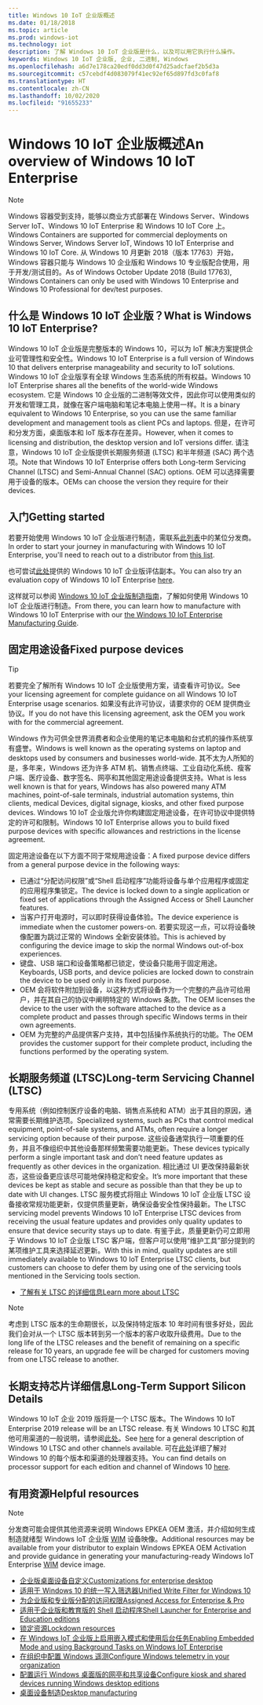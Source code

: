 ```yaml
---
title: Windows 10 IoT 企业版概述
ms.date: 01/18/2018
ms.topic: article
ms.prod: windows-iot
ms.technology: iot
description: 了解 Windows 10 IoT 企业版是什么，以及可以用它执行什么操作。
keywords: Windows 10 IoT 企业版, 企业, 二进制, Windows
ms.openlocfilehash: a6d7e178ca20edf0dd3d0f47d25adcfaef2b5d3a
ms.sourcegitcommit: c57cebdf4d083079f41ec92ef65d897fd3c0faf8
ms.translationtype: HT
ms.contentlocale: zh-CN
ms.lasthandoff: 10/02/2020
ms.locfileid: "91655233"
---
```

# <a name="an-overview-of-windows-10-iot-enterprise"></a><span data-ttu-id="0ae7f-104">Windows 10 IoT 企业版概述</span><span class="sxs-lookup"><span data-stu-id="0ae7f-104">An overview of Windows 10 IoT Enterprise</span></span>

> [!NOTE]
> <span data-ttu-id="0ae7f-105">Windows 容器受到支持，能够以商业方式部署在 Windows Server、Windows Server IoT、Windows 10 IoT Enterprise 和 Windows 10 IoT Core 上。</span><span class="sxs-lookup"><span data-stu-id="0ae7f-105">Windows Containers are supported for commercial deployments on Windows Server, Windows Server IoT, Windows 10 IoT Enterprise and Windows 10 IoT Core.</span></span>  <span data-ttu-id="0ae7f-106">从 Windows 10 月更新 2018（版本 17763）开始，Windows 容器只能与 Windows 10 企业版和 Windows 10 专业版配合使用，用于开发/测试目的。</span><span class="sxs-lookup"><span data-stu-id="0ae7f-106">As of Windows October Update 2018 (Build 17763), Windows Containers can only be used with Windows 10 Enterprise and Windows 10 Professional for dev/test purposes.</span></span>

## <a name="what-is-windows-10-iot-enterprise"></a><span data-ttu-id="0ae7f-107">什么是 Windows 10 IoT 企业版？</span><span class="sxs-lookup"><span data-stu-id="0ae7f-107">What is Windows 10 IoT Enterprise?</span></span>
<span data-ttu-id="0ae7f-108">Windows 10 IoT 企业版是完整版本的 Windows 10，可以为 IoT 解决方案提供企业可管理性和安全性。</span><span class="sxs-lookup"><span data-stu-id="0ae7f-108">Windows 10 IoT Enterprise is a full version of Windows 10 that delivers enterprise manageability and security to IoT solutions.</span></span> <span data-ttu-id="0ae7f-109">Windows 10 IoT 企业版享有全球 Windows 生态系统的所有权益。</span><span class="sxs-lookup"><span data-stu-id="0ae7f-109">Windows 10 IoT Enterprise shares all the benefits of the world-wide Windows ecosystem.</span></span> <span data-ttu-id="0ae7f-110">它是 Windows 10 企业版的二进制等效文件，因此你可以使用类似的开发和管理工具，就像在客户端电脑和笔记本电脑上使用一样。</span><span class="sxs-lookup"><span data-stu-id="0ae7f-110">It is a binary equivalent to Windows 10 Enterprise, so you can use the same familiar development and management tools as client PCs and laptops.</span></span>  <span data-ttu-id="0ae7f-111">但是，在许可和分发方面，桌面版本和 IoT 版本存在差异。</span><span class="sxs-lookup"><span data-stu-id="0ae7f-111">However, when it comes to licensing and distribution, the desktop version and IoT versions differ.</span></span> <span data-ttu-id="0ae7f-112">请注意，Windows 10 IoT 企业版提供长期服务频道 (LTSC) 和半年频道 (SAC) 两个选项。</span><span class="sxs-lookup"><span data-stu-id="0ae7f-112">Note that Windows 10 IoT Enterprise offers both Long-term Servicing Channel (LTSC) and Semi-Annual Channel (SAC) options.</span></span> <span data-ttu-id="0ae7f-113">OEM 可以选择需要用于设备的版本。</span><span class="sxs-lookup"><span data-stu-id="0ae7f-113">OEMs can choose the version they require for their devices.</span></span>

## <a name="getting-started"></a><span data-ttu-id="0ae7f-114">入门</span><span class="sxs-lookup"><span data-stu-id="0ae7f-114">Getting started</span></span>

<span data-ttu-id="0ae7f-115">若要开始使用 Windows 10 IoT 企业版进行制造，需联系[此列表](https://go.microsoft.com/fwlink/?linkid=2094697)中的某位分发商。</span><span class="sxs-lookup"><span data-stu-id="0ae7f-115">In order to start your journey in manufacturing with Windows 10 IoT Enterprise, you'll need to reach out to a distributor from [this list](https://go.microsoft.com/fwlink/?linkid=2094697).</span></span>

<span data-ttu-id="0ae7f-116">也可尝试[此处](https://www.microsoft.com/evalcenter/evaluate-windows-10-enterprise)提供的 Windows 10 IoT 企业版评估副本。</span><span class="sxs-lookup"><span data-stu-id="0ae7f-116">You can also try an evaluation copy of Windows 10 IoT Enterprise [here](https://www.microsoft.com/evalcenter/evaluate-windows-10-enterprise).</span></span>

<span data-ttu-id="0ae7f-117">这样就可以参阅 [Windows 10 IoT 企业版制造指南](https://docs.microsoft.com/windows-hardware/manufacture/desktop/iot-ent-overview)，了解如何使用 Windows 10 IoT 企业版进行制造。</span><span class="sxs-lookup"><span data-stu-id="0ae7f-117">From there, you can learn how to manufacture with Windows 10 IoT Enterprise with our [the Windows 10 IoT Enterprise Manufacturing Guide](https://docs.microsoft.com/windows-hardware/manufacture/desktop/iot-ent-overview).</span></span>

## <a name="fixed-purpose-devices"></a><span data-ttu-id="0ae7f-118">固定用途设备</span><span class="sxs-lookup"><span data-stu-id="0ae7f-118">Fixed purpose devices</span></span>

> [!TIP]
> <span data-ttu-id="0ae7f-119">若要完全了解所有 Windows 10 IoT 企业版使用方案，请查看许可协议。</span><span class="sxs-lookup"><span data-stu-id="0ae7f-119">See your licensing agreement for complete guidance on all Windows 10 IoT Enterprise usage scenarios.</span></span> <span data-ttu-id="0ae7f-120">如果没有此许可协议，请要求你的 OEM 提供商业协议。</span><span class="sxs-lookup"><span data-stu-id="0ae7f-120">If you do not have this licensing agreement, ask the OEM you work with for the commercial agreement.</span></span>

<span data-ttu-id="0ae7f-121">Windows 作为可供全世界消费者和企业使用的笔记本电脑和台式机的操作系统享有盛誉。</span><span class="sxs-lookup"><span data-stu-id="0ae7f-121">Windows is well known as the operating systems on laptop and desktops used by consumers and businesses world-wide.</span></span>  <span data-ttu-id="0ae7f-122">其不太为人所知的是，多年来，Windows 还为许多 ATM 机、销售点终端、工业自动化系统、瘦客户端、医疗设备、数字签名、网亭和其他固定用途设备提供支持。</span><span class="sxs-lookup"><span data-stu-id="0ae7f-122">What is less well known is that for years, Windows has also powered many ATM machines, point-of-sale terminals, industrial automation systems, thin clients, medical Devices, digital signage, kiosks, and other fixed purpose devices.</span></span>  <span data-ttu-id="0ae7f-123">Windows 10 IoT 企业版允许你构建固定用途设备，在许可协议中提供特定的许可和限制。</span><span class="sxs-lookup"><span data-stu-id="0ae7f-123">Windows 10 IoT Enterprise allows you to build fixed purpose devices with specific allowances and restrictions in the license agreement.</span></span>  

<span data-ttu-id="0ae7f-124">固定用途设备在以下方面不同于常规用途设备：</span><span class="sxs-lookup"><span data-stu-id="0ae7f-124">A fixed purpose device differs from a general purpose device in the following ways:</span></span>  
* <span data-ttu-id="0ae7f-125">已通过“分配访问权限”或“Shell 启动程序”功能将设备与单个应用程序或固定的应用程序集锁定。</span><span class="sxs-lookup"><span data-stu-id="0ae7f-125">The device is locked down to a single application or fixed set of applications through the Assigned Access or Shell Launcher features.</span></span>  
* <span data-ttu-id="0ae7f-126">当客户打开电源时，可以即时获得设备体验。</span><span class="sxs-lookup"><span data-stu-id="0ae7f-126">The device experience is immediate when the customer powers-on.</span></span> <span data-ttu-id="0ae7f-127">若要实现这一点，可以将设备映像配置为跳过正常的 Windows 全新安装体验。</span><span class="sxs-lookup"><span data-stu-id="0ae7f-127">This is achieved by configuring the device image to skip the normal Windows out-of-box experiences.</span></span>
* <span data-ttu-id="0ae7f-128">键盘、USB 端口和设备策略都已锁定，使设备只能用于固定用途。</span><span class="sxs-lookup"><span data-stu-id="0ae7f-128">Keyboards, USB ports, and device policies are locked down to constrain the device to be used only in its fixed purpose.</span></span>  
* <span data-ttu-id="0ae7f-129">OEM 会将软件附加到设备，以这种方式将设备作为一个完整的产品许可给用户，并在其自己的协议中阐明特定的 Windows 条款。</span><span class="sxs-lookup"><span data-stu-id="0ae7f-129">The OEM licenses the device to the user with the software attached to the device as a complete product and passes through specific Windows terms in their own agreements.</span></span>
* <span data-ttu-id="0ae7f-130">OEM 为完整的产品提供客户支持，其中包括操作系统执行的功能。</span><span class="sxs-lookup"><span data-stu-id="0ae7f-130">The OEM provides the customer support for their complete product, including the functions performed by the operating system.</span></span>

## <a name="long-term-servicing-channel-ltsc"></a><span data-ttu-id="0ae7f-131">长期服务频道 (LTSC)</span><span class="sxs-lookup"><span data-stu-id="0ae7f-131">Long-term Servicing Channel (LTSC)</span></span>

<span data-ttu-id="0ae7f-132">专用系统（例如控制医疗设备的电脑、销售点系统和 ATM）出于其目的原因，通常需要长期维护选项。</span><span class="sxs-lookup"><span data-stu-id="0ae7f-132">Specialized systems, such as PCs that control medical equipment, point-of-sale systems, and ATMs, often require a longer servicing option because of their purpose.</span></span> <span data-ttu-id="0ae7f-133">这些设备通常执行一项重要的任务，并且不像组织中其他设备那样频繁需要功能更新。</span><span class="sxs-lookup"><span data-stu-id="0ae7f-133">These devices typically perform a single important task and don’t need feature updates as frequently as other devices in the organization.</span></span> <span data-ttu-id="0ae7f-134">相比通过 UI 更改保持最新状态，这些设备更应该尽可能地保持稳定和安全。</span><span class="sxs-lookup"><span data-stu-id="0ae7f-134">It’s more important that these devices be kept as stable and secure as possible than that they be up to date with UI changes.</span></span> <span data-ttu-id="0ae7f-135">LTSC 服务模式将阻止 Windows 10 IoT 企业版 LTSC 设备接收常规功能更新，仅提供质量更新，确保设备安全性保持最新。</span><span class="sxs-lookup"><span data-stu-id="0ae7f-135">The LTSC servicing model prevents Windows 10 IoT Enterprise LTSC devices from receiving the usual feature updates and provides only quality updates to ensure that device security stays up to date.</span></span> <span data-ttu-id="0ae7f-136">有鉴于此，质量更新仍可立即用于 Windows 10 IoT 企业版 LTSC 客户端，但客户可以使用“维护工具”部分提到的某项维护工具来选择延迟更新。</span><span class="sxs-lookup"><span data-stu-id="0ae7f-136">With this in mind, quality updates are still immediately available to Windows 10 IoT Enterprise LTSC clients, but customers can choose to defer them by using one of the servicing tools mentioned in the Servicing tools section.</span></span>

* [<span data-ttu-id="0ae7f-137">了解有关 LTSC 的详细信息</span><span class="sxs-lookup"><span data-stu-id="0ae7f-137">Learn more about LTSC</span></span>](https://docs.microsoft.com/windows/deployment/update/waas-overview#long-term-servicing-channel)

> [!NOTE]
> <span data-ttu-id="0ae7f-138">考虑到 LTSC 版本的生命期很长，以及保持特定版本 10 年时间有很多好处，因此我们会对从一个 LTSC 版本转到另一个版本的客户收取升级费用。</span><span class="sxs-lookup"><span data-stu-id="0ae7f-138">Due to the long life of the LTSC releases and the benefit of remaining on a specific release for 10 years, an upgrade fee will be charged for customers moving from one LTSC release to another.</span></span>

## <a name="long-term-support-silicon-details"></a><span data-ttu-id="0ae7f-139">长期支持芯片详细信息</span><span class="sxs-lookup"><span data-stu-id="0ae7f-139">Long-Term Support Silicon Details</span></span>

<span data-ttu-id="0ae7f-140">Windows 10 IoT 企业 2019 版将是一个 LTSC 版本。</span><span class="sxs-lookup"><span data-stu-id="0ae7f-140">The Windows 10 IoT Enterprise 2019 release will be an LTSC release.</span></span> <span data-ttu-id="0ae7f-141">有关 Windows 10 LTSC 和其他可用渠道的一般说明，请参阅[此处](https://docs.microsoft.com/windows/whats-new/ltsc)。</span><span class="sxs-lookup"><span data-stu-id="0ae7f-141">See [here](https://docs.microsoft.com/windows/whats-new/ltsc) for a general description of Windows 10 LTSC and other channels available.</span></span> <span data-ttu-id="0ae7f-142">可在[此处](https://docs.microsoft.com/windows-hardware/design/minimum/windows-processor-requirements#windows-iot-enterprise--embedded-processor-table)详细了解对 Windows 10 的每个版本和渠道的处理器支持。</span><span class="sxs-lookup"><span data-stu-id="0ae7f-142">You can find details on processor support for each edition and channel of Windows 10 [here](https://docs.microsoft.com/windows-hardware/design/minimum/windows-processor-requirements#windows-iot-enterprise--embedded-processor-table).</span></span>

## <a name="helpful-resources"></a><span data-ttu-id="0ae7f-143">有用资源</span><span class="sxs-lookup"><span data-stu-id="0ae7f-143">Helpful resources</span></span>
> [!NOTE]
> <span data-ttu-id="0ae7f-144">分发商可能会提供其他资源来说明 Windows EPKEA OEM 激活，并介绍如何生成制造就绪型 Windows IoT 企业版 [WIM](https://msdn.microsoft.com/library/windows/desktop/dd861280.aspx) 设备映像。</span><span class="sxs-lookup"><span data-stu-id="0ae7f-144">Additional resources may be available from your distributor to explain Windows EPKEA OEM Activation and provide guidance in generating your manufacturing-ready Windows IoT Enterprise [WIM](https://msdn.microsoft.com/library/windows/desktop/dd861280.aspx) device image.</span></span>

* [<span data-ttu-id="0ae7f-145">企业版桌面设备自定义</span><span class="sxs-lookup"><span data-stu-id="0ae7f-145">Customizations for enterprise desktop</span></span>](https://docs.microsoft.com/windows-hardware/customize/enterprise/enterprise-custom-portal)
* [<span data-ttu-id="0ae7f-146">适用于 Windows 10 的统一写入筛选器</span><span class="sxs-lookup"><span data-stu-id="0ae7f-146">Unified Write Filter for Windows 10</span></span>](https://docs.microsoft.com/windows-hardware/customize/enterprise/unified-write-filter)
* [<span data-ttu-id="0ae7f-147">为企业版和专业版分配的访问权限</span><span class="sxs-lookup"><span data-stu-id="0ae7f-147">Assigned Access for Enterprise & Pro</span></span>](https://docs.microsoft.com/windows-hardware/customize/enterprise/assigned-access)
* [<span data-ttu-id="0ae7f-148">适用于企业版和教育版的 Shell 启动程序</span><span class="sxs-lookup"><span data-stu-id="0ae7f-148">Shell Launcher for Enterprise and Education editions</span></span>](https://docs.microsoft.com/windows-hardware/customize/enterprise/shell-launcher)
* [<span data-ttu-id="0ae7f-149">锁定资源</span><span class="sxs-lookup"><span data-stu-id="0ae7f-149">Lockdown resources</span></span>](https://docs.microsoft.com/windows-hardware/customize/enterprise/create-a-kiosk-image)
* [<span data-ttu-id="0ae7f-150">在 Windows IoT 企业版上启用嵌入模式和使用后台任务</span><span class="sxs-lookup"><span data-stu-id="0ae7f-150">Enabling Embedded Mode and using Background Tasks on Windows IoT Enterprise</span></span>](https://docs.microsoft.com/windows/iot-core/develop-your-app/embeddedmode)
* [<span data-ttu-id="0ae7f-151">在组织中配置 Windows 遥测</span><span class="sxs-lookup"><span data-stu-id="0ae7f-151">Configure Windows telemetry in your organization</span></span>](https://docs.microsoft.com/windows/configuration/configure-windows-telemetry-in-your-organization )
* [<span data-ttu-id="0ae7f-152">配置运行 Windows 桌面版的网亭和共享设备</span><span class="sxs-lookup"><span data-stu-id="0ae7f-152">Configure kiosk and shared devices running Windows desktop editions</span></span>](https://docs.microsoft.com/windows/configuration/kiosk-shared-pc)
* [<span data-ttu-id="0ae7f-153">桌面设备制造</span><span class="sxs-lookup"><span data-stu-id="0ae7f-153">Desktop manufacturing</span></span>](https://docs.microsoft.com/windows-hardware/manufacture/desktop/)

